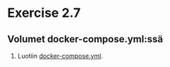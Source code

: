 # Exercise 2.7

## Volumet docker-compose.yml:ssä

1) Luotiin [docker-compose.yml](./attachments/ex7/docker-compose.yml).